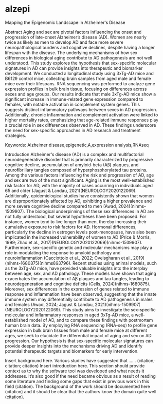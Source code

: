 # alzepi
Mapping the Epigenomic Landscape in Alzheimer's Disease

Abstract 
Aging and sex are pivotal factors influencing the onset and progression of late-onset Alzheimer’s disease (AD). Women are nearly twice as likely as men to develop AD and face more severe neuropathological burdens and cognitive declines, despite having a longer lifespan with the disease. The underlying mechanisms of how sex differences in biological aging contribute to AD pathogenesis are not well understood. This study explores the hypothesis that sex-specific molecular signatures in AD can provide insights into therapeutic and biomarker development. We conducted a longitudinal study using 3xTg-AD mice and B6129 control mice, collecting brain samples from aged male and female mice over their lifespans. RNA sequencing was performed to analyze gene expression profiles in bulk brain tissue, focusing on differences across sexes and age groups. Our results indicate that male 3xTg-AD mice show a significant increase in immune-related gene expression compared to females, with notable activation in complement system genes. This suggests distinct inflammatory pathways between sexes in AD progression. Additionally, chronic inflammation and complement activation were linked to higher mortality rates, emphasizing that age-related immune responses play a crucial role in sex differences observed in AD. These findings underscore the need for sex-specific approaches in AD research and treatment strategies.

Keywords: Alzheimer disease,epigenetic,A,expression analysis,RNAseq



Introduction
Alzheimer's disease (AD) is a complex and multifactorial neurodegenerative disorder that is primarily characterized by progressive cognitive decline, accumulation of amyloid-beta (Aβ) plaques, and neurofibrillary tangles composed of hyperphosphorylated tau proteins. Among the various factors influencing the risk and progression of AD, age and sex are two of the most significant. Aging is the most well-established risk factor for AD, with the majority of cases occurring in individuals aged 65 and older (Jagust & Landau, 2021)​(NEUROLOGY2020122069)​. Additionally, epidemiological studies have consistently shown that women are disproportionately affected by AD, exhibiting a higher prevalence and more severe cognitive decline compared to men (Awad, 2024)​(nihms-1509907)​.
The biological underpinnings of these sex differences in AD are not fully understood, but several hypotheses have been proposed. For instance, women tend to live longer than men, thereby increasing their cumulative exposure to risk factors for AD. Hormonal differences, particularly the decline in estrogen levels post-menopause, have also been implicated in the increased vulnerability of women to AD (Price & Morris, 1999; Zhao et al., 2017)​(NEUROLOGY2020122069)​​(nihms-1509907)​. Furthermore, sex-specific genetic and molecular mechanisms may play a role in modulating the response to amyloid pathology and neuroinflammation (Cacciottolo et al., 2022; Oveisgharan et al., 2019)​(nihms-1680875)​​(nihms863796)​.
Recent studies using animal models, such as the 3xTg-AD mice, have provided valuable insights into the interplay between age, sex, and AD pathology. These models have shown that aging exacerbates the accumulation of Aβ plaques and tau tangles, leading to neurodegeneration and cognitive deficits (Cells, 2024)​(nihms-1680875)​. Moreover, sex differences in the expression of genes related to immune response and inflammation have been observed, suggesting that the innate immune system may differentially contribute to AD pathogenesis in males and females (Awad, 2024; Jagust & Landau, 2021)​(nihms-1509907)​​(NEUROLOGY2020122069)​.
This study aims to investigate the sex-specific molecular and inflammatory responses in aged 3xTg-AD mice, a well-established model of AD, and to compare these findings with postmortem human brain data. By employing RNA sequencing (RNA-seq) to profile gene expression in bulk brain tissues from male and female mice at different ages, we seek to elucidate the differential impact of aging and sex on AD progression. Our hypothesis is that sex-specific molecular signatures can provide deeper insights into the mechanisms driving AD and identify potential therapeutic targets and biomarkers for early intervention.

Insert background here. Various studies have suggested that …... (citation; citation; citation)
Insert introduction here. This section should provide context as to why the software tool was developed and what needs it addresses. It’s also good if the need became obvious as a result of reading some literature and finding some gaps that exist in previous work in this field (citation). The background of the work should be documented here (citation) and it should be clear that the authors know the domain quite well (citation).



